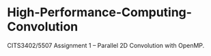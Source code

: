 # High-Performance-Computing-Convolution
CITS3402/5507 Assignment 1 – Parallel 2D Convolution with OpenMP.
